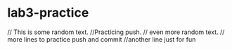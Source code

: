 # lab3-practice

// This is some random text.
//Practicing push.
// even more random text.
// more lines to practice push and commit
//another line just for fun